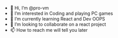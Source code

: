 - 👋 Hi, I’m @pro-vm
- 👀 I’m interested in Coding and playing PC games
- 🌱 I’m currently learning React and Dev OOPS
- 💞️ I’m looking to collaborate on a react project
- 📫 How to reach me will tell you later

<!---
pro-vm/pro-vm is a ✨ special ✨ repository because its `README.md` (this file) appears on your GitHub profile.
You can click the Preview link to take a look at your changes.
--->
